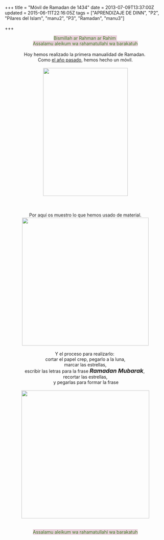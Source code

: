 +++
title = "Móvil de Ramadan de 1434"
date = 2013-07-09T13:37:00Z
updated = 2015-06-11T22:16:05Z
tags = ["APRENDIZAJE DE DINN", "P2", "Pilares del Islam", "manu2", "P3", "Ramadan", "manu3"]

+++

<div dir="ltr" style="text-align: left;" trbidi="on"><div style="text-align: center;"><span style="background-color: #ead1dc; color: #38761d;">Bismillah ar Rahman ar Rahim&nbsp;</span></div><div style="text-align: center;"><span style="background-color: #ead1dc; color: #38761d;">Assalamu aleikum wa rahamatullahi wa barakatuh</span></div><div style="text-align: center;"><span style="background-color: #ead1dc; color: #38761d;"><br /></span></div><div style="text-align: center;">Hoy hemos realizado la primera manualidad de Ramadan.&nbsp;</div><div style="text-align: center;">Como <a href="http://almadrassadenoura.blogspot.com/2012/07/movil-decorativo-ramadan-mubarak.html">el año pasado</a>, hemos hecho un móvil.<br /><br /><div class="separator" style="clear: both; text-align: center;"><a href="http://4.bp.blogspot.com/-h6YfhxwT9mA/Udv6BIWsYbI/AAAAAAAAEqM/w6IwT80LC3I/s1600/anigif1.gif" imageanchor="1" style="margin-left: 1em; margin-right: 1em;"><img border="0" height="400" src="http://4.bp.blogspot.com/-h6YfhxwT9mA/Udv6BIWsYbI/AAAAAAAAEqM/w6IwT80LC3I/s400/anigif1.gif" width="265" /></a></div><br /><a name='more'></a><br /></div><div style="text-align: center;"></div><br /><div style="text-align: center;">Por aquí os muestro lo que hemos usado de material.</div><div class="separator" style="clear: both; text-align: center;"><a href="http://1.bp.blogspot.com/-ONY567IkGiY/UdvyDv-J89I/AAAAAAAAEpo/-th5aQGZdoU/s1600/mateiral.jpg" imageanchor="1" style="margin-left: 1em; margin-right: 1em;"><img border="0" height="400" src="http://1.bp.blogspot.com/-ONY567IkGiY/UdvyDv-J89I/AAAAAAAAEpo/-th5aQGZdoU/s400/mateiral.jpg" width="396" /></a></div><div style="text-align: center;"><br /></div><div style="text-align: center;">Y el proceso para realizarlo:&nbsp;</div><div style="text-align: center;">cortar el papel crep, pegarlo a la luna,</div><div style="text-align: center;">&nbsp;marcar las estrellas,&nbsp;</div><div style="text-align: center;">escribir las letras para la frase <b><i><span style="font-size: large;">Ramadan Mubarak</span></i></b>,&nbsp;</div><div style="text-align: center;">recortar las estrellas,</div><div style="text-align: center;">&nbsp;y pegarlas para formar la frase<br /><br /><div class="separator" style="clear: both; text-align: center;"><a href="http://2.bp.blogspot.com/-50z0AbjuUYQ/Udv5QBJ512I/AAAAAAAAEqA/lWeE_FDJQt8/s1600/proceso.jpg" imageanchor="1" style="margin-left: 1em; margin-right: 1em;"><img border="0" height="400" src="http://2.bp.blogspot.com/-50z0AbjuUYQ/Udv5QBJ512I/AAAAAAAAEqA/lWeE_FDJQt8/s400/proceso.jpg" width="400" /></a></div><br /></div><div class="separator" style="clear: both; text-align: center;"></div><div style="text-align: center;"><span style="background-color: #ead1dc; color: #38761d;"><br /></span></div><div style="text-align: center;"><span style="background-color: #ead1dc; color: #38761d;">Assalamu aleikum wa rahamatullahi wa barakatuh</span></div><div><span style="background-color: #ead1dc; color: #38761d;"><br /></span></div><br /></div>
